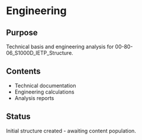 # Engineering

## Purpose
Technical basis and engineering analysis for 00-80-06_S1000D_IETP_Structure.

## Contents
- Technical documentation
- Engineering calculations
- Analysis reports

## Status
Initial structure created - awaiting content population.
